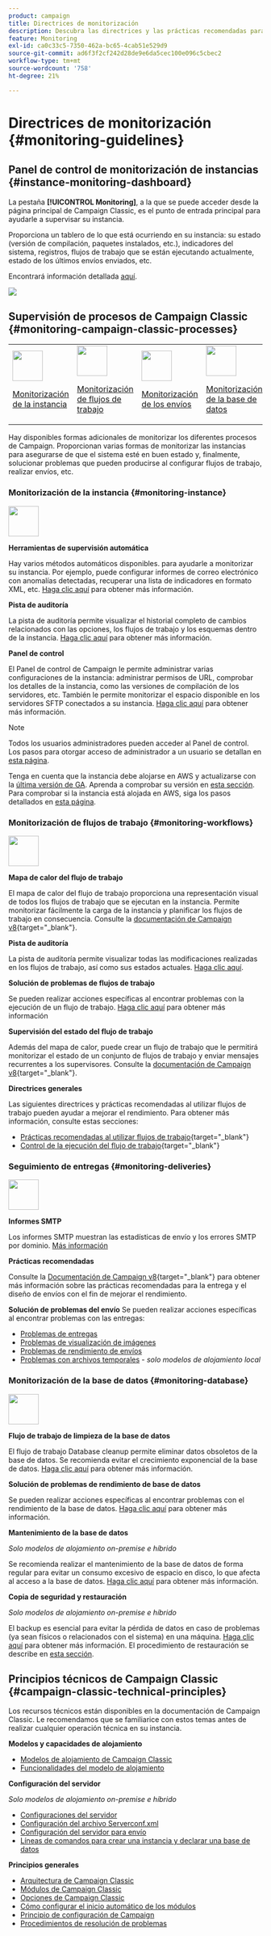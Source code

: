 ```yaml
---
product: campaign
title: Directrices de monitorización
description: Descubra las directrices y las prácticas recomendadas para supervisar los procesos e instancias de Campaign
feature: Monitoring
exl-id: ca0c33c5-7350-462a-bc65-4cab51e529d9
source-git-commit: ad6f3f2cf242d28de9e6da5cec100e096c5cbec2
workflow-type: tm+mt
source-wordcount: '758'
ht-degree: 21%

---
```


# Directrices de monitorización {#monitoring-guidelines}



## Panel de control de monitorización de instancias {#instance-monitoring-dashboard}

La pestaña **[!UICONTROL Monitoring]**, a la que se puede acceder desde la página principal de Campaign Classic, es el punto de entrada principal para ayudarle a supervisar su instancia.

Proporciona un tablero de lo que está ocurriendo en su instancia: su estado (versión de compilación, paquetes instalados, etc.), indicadores del sistema, registros, flujos de trabajo que se están ejecutando actualmente, estado de los últimos envíos enviados, etc.

Encontrará información detallada [aquí](../../production/using/monitoring-processes.md).

![](assets/monitoring_tab.png)

## Supervisión de procesos de Campaign Classic {#monitoring-campaign-classic-processes}

<table>
<tr><td><img src="assets/do-not-localize/icon_system.svg" width="60px"><p><a href="#monitoring-instance">Monitorización de la instancia</a></p></td>
<td><img src="assets/do-not-localize/icon_workflows.svg" width="60px"><p><a href="#monitoring-workflows">Monitorización de flujos de trabajo</a></p></td>
<td><img src="assets/do-not-localize/icon_send.svg" width="60px"><p><a href="#monitoring-deliveries">Monitorización de los envíos</a></p></td>
<td><img src="assets/do-not-localize/icon_database.svg" width="60px"><p><a href="#monitoring-database">Monitorización de la base de datos</a></p></td></tr>
</table>

Hay disponibles formas adicionales de monitorizar los diferentes procesos de Campaign. Proporcionan varias formas de monitorizar las instancias para asegurarse de que el sistema esté en buen estado y, finalmente, solucionar problemas que pueden producirse al configurar flujos de trabajo, realizar envíos, etc.

### Monitorización de la instancia {#monitoring-instance}

<img src="assets/do-not-localize/icon_system.svg" width="60px">

**Herramientas de supervisión automática**

Hay varios métodos automáticos disponibles. para ayudarle a monitorizar su instancia. Por ejemplo, puede configurar informes de correo electrónico con anomalías detectadas, recuperar una lista de indicadores en formato XML, etc. [Haga clic aquí](../../production/using/monitoring-processes.md#automatic-monitoring) para obtener más información.

**Pista de auditoría**

La pista de auditoría permite visualizar el historial completo de cambios relacionados con las opciones, los flujos de trabajo y los esquemas dentro de la instancia. [Haga clic aquí](../../production/using/audit-trail.md) para obtener más información.

**Panel de control**

El Panel de control de Campaign le permite administrar varias configuraciones de la instancia: administrar permisos de URL, comprobar los detalles de la instancia, como las versiones de compilación de los servidores, etc. También le permite monitorizar el espacio disponible en los servidores SFTP conectados a su instancia. [Haga clic aquí](https://experienceleague.adobe.com/docs/control-panel/using/control-panel-home.html?lang=es) para obtener más información.

>[!NOTE]
>
>Todos los usuarios administradores pueden acceder al Panel de control. Los pasos para otorgar acceso de administrador a un usuario se detallan en [esta página](https://experienceleague.adobe.com/docs/control-panel/using/discover-control-panel/managing-permissions.html?lang=es#discover-control-panel).
>
>Tenga en cuenta que la instancia debe alojarse en AWS y actualizarse con la [última versión de GA](../../rn/using/rn-overview.md). Aprenda a comprobar su versión en [esta sección](../../platform/using/launching-adobe-campaign.md#getting-your-campaign-version). Para comprobar si la instancia está alojada en AWS, siga los pasos detallados en [esta página](https://experienceleague.adobe.com/docs/control-panel/using/faq.html?lang=es).

### Monitorización de flujos de trabajo {#monitoring-workflows}

<img src="assets/do-not-localize/icon_workflows.svg" width="60px">

**Mapa de calor del flujo de trabajo**

El mapa de calor del flujo de trabajo proporciona una representación visual de todos los flujos de trabajo que se ejecutan en la instancia. Permite monitorizar fácilmente la carga de la instancia y planificar los flujos de trabajo en consecuencia. Consulte la [documentación de Campaign v8](https://experienceleague.adobe.com/docs/campaign/automation/workflows/monitoring-workflows/heatmap.html?lang=es){target="_blank"}.

**Pista de auditoría**

La pista de auditoría permite visualizar todas las modificaciones realizadas en los flujos de trabajo, así como sus estados actuales. [Haga clic aquí](../../production/using/audit-trail.md).

**Solución de problemas de flujos de trabajo**

Se pueden realizar acciones específicas al encontrar problemas con la ejecución de un flujo de trabajo. [Haga clic aquí](../../production/using/workflow-execution.md) para obtener más información

**Supervisión del estado del flujo de trabajo**

Además del mapa de calor, puede crear un flujo de trabajo que le permitirá monitorizar el estado de un conjunto de flujos de trabajo y enviar mensajes recurrentes a los supervisores. Consulte la [documentación de Campaign v8](https://experienceleague.adobe.com/docs/campaign/automation/workflows/use-cases/monitoring/workflow-supervision.html?lang=es){target="_blank"}.

**Directrices generales**

Las siguientes directrices y prácticas recomendadas al utilizar flujos de trabajo pueden ayudar a mejorar el rendimiento. Para obtener más información, consulte estas secciones:
* [Prácticas recomendadas al utilizar flujos de trabajo](https://experienceleague.adobe.com/docs/campaign/automation/workflows/introduction/workflow-best-practices.html?lang=es){target="_blank"}
* [Control de la ejecución del flujo de trabajo](https://experienceleague.adobe.com/docs/campaign/automation/workflows/monitoring-workflows/monitor-workflow-execution.html?lang=es){target="_blank"}

### Seguimiento de entregas {#monitoring-deliveries}

<img src="assets/do-not-localize/icon_send.svg" width="60px">

**Informes SMTP**

Los informes SMTP muestran las estadísticas de envío y los errores SMTP por dominio. [Más información](../../production/using/monitoring-processes.md)

**Prácticas recomendadas**

Consulte la [Documentación de Campaign v8](https://experienceleague.adobe.com/docs/campaign/campaign-v8/send/delivery-best-practices.html?lang=es){target="_blank"} para obtener más información sobre las prácticas recomendadas para la entrega y el diseño de envíos con el fin de mejorar el rendimiento.

**Solución de problemas del envío**
Se pueden realizar acciones específicas al encontrar problemas con las entregas:
* [Problemas de entregas](../../production/using/performance-and-throughput-issues.md#deliverability_issues)
* [Problemas de visualización de imágenes](../../production/using/image-display-issues.md)
* [Problemas de rendimiento de envíos](../../delivery/using/delivery-performances.md)
* [Problemas con archivos temporales](../../production/using/temporary-files.md) - *solo modelos de alojamiento local*

### Monitorización de la base de datos {#monitoring-database}

<img src="assets/do-not-localize/icon_database.svg" width="60px">

**Flujo de trabajo de limpieza de la base de datos**

El flujo de trabajo Database cleanup permite eliminar datos obsoletos de la base de datos. Se recomienda evitar el crecimiento exponencial de la base de datos. [Haga clic aquí](../../production/using/database-cleanup-workflow.md) para obtener más información.

**Solución de problemas de rendimiento de base de datos**

Se pueden realizar acciones específicas al encontrar problemas con el rendimiento de la base de datos. [Haga clic aquí](../../production/using/database-performances.md) para obtener más información.

**Mantenimiento de la base de datos**

*Solo modelos de alojamiento on-premise e híbrido*

Se recomienda realizar el mantenimiento de la base de datos de forma regular para evitar un consumo excesivo de espacio en disco, lo que afecta al acceso a la base de datos. [Haga clic aquí](../../production/using/recommendations.md) para obtener más información.

**Copia de seguridad y restauración**

*Solo modelos de alojamiento on-premise e híbrido*

El backup es esencial para evitar la pérdida de datos en caso de problemas (ya sean físicos o relacionados con el sistema) en una máquina. [Haga clic aquí](../../production/using/backup.md) para obtener más información. El procedimiento de restauración se describe en [esta sección](../../production/using/restoration.md).

## Principios técnicos de Campaign Classic {#campaign-classic-technical-principles}

Los recursos técnicos están disponibles en la documentación de Campaign Classic. Le recomendamos que se familiarice con estos temas antes de realizar cualquier operación técnica en su instancia.

**Modelos y capacidades de alojamiento**

* [Modelos de alojamiento de Campaign Classic](../../installation/using/hosting-models.md)
* [Funcionalidades del modelo de alojamiento](../../installation/using/capability-matrix.md)

**Configuración del servidor**

*Solo modelos de alojamiento on-premise e híbrido*

* [Configuraciones del servidor](../../installation/using/configuring-campaign-server.md)
* [Configuración del archivo Serverconf.xml](../../installation/using/the-server-configuration-file.md)
* [Configuración del servidor para envío](../../installation/using/email-deliverability.md)
* [Líneas de comandos para crear una instancia y declarar una base de datos](../../installation/using/command-lines.md)

**Principios generales**

* [Arquitectura de Campaign Classic](../../production/using/general-architecture.md)
* [Módulos de Campaign Classic](../../production/using/operating-principle.md)
* [Opciones de Campaign Classic](../../installation/using/configuring-campaign-options.md)
* [Cómo configurar el inicio automático de los módulos](../../production/using/administration.md)
* [Principio de configuración de Campaign](../../production/using/configuration-principle.md)
* [Procedimientos de resolución de problemas](../../production/using/performance-and-throughput-issues.md)
